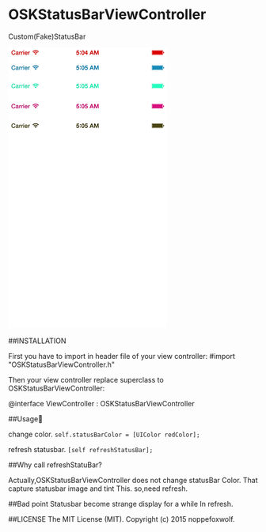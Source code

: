 # OSKStatusBarViewController
Custom(Fake)StatusBar

![](https://raw.githubusercontent.com/noppefoxwolf/OSKStatusBarViewController/master/capture.png)

##INSTALLATION

First you have to import in header file of your view controller:
#import "OSKStatusBarViewController.h"

Then your view controller replace superclass to OSKStatusBarViewController:

@interface ViewController : OSKStatusBarViewController

##Usage🐰

change color.
`self.statusBarColor = [UIColor redColor];`

refresh statusbar.
`[self refreshStatusBar];`

##Why call refreshStatuBar?

Actually,OSKStatusBarViewController does not change statusBar Color.
That capture statusbar image and tint This.
so,need refresh.

##Bad point
Statusbar become strange display for a while In refresh.

##LICENSE
The MIT License (MIT). Copyright (c) 2015 noppefoxwolf.

